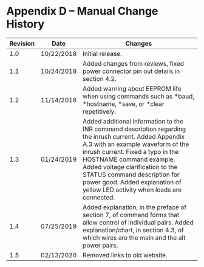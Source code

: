 Appendix D – Manual Change History
==================================

| Revision | Date       | Changes                                                                                                                                                                                                                                                                                                                                                     |
|----------|------------|-------------------------------------------------------------------------------------------------------------------------------------------------------------------------------------------------------------------------------------------------------------------------------------------------------------------------------------------------------------|
| 1.0      | 10/22/2018 | Initial release.                                                                                                                                                                                                                                                                                                                                            |
| 1.1      | 10/24/2018 | Added changes from reviews, fixed power connector pin out details in section 4.2.                                                                                                                                                                                                                                                                           |
| 1.2      | 11/14/2018 | Added warning about EEPROM life when using commands such as \*baud, \*hostname, \*save, or \*clear repetitively.                                                                                                                                                                                                                                            |
| 1.3      | 01/24/2019 | Added additional information to the INR command description regarding the inrush current. Added Appendix A.3 with an example waveform of the inrush current. Fixed a typo in the HOSTNAME command example. Added voltage clarification to the STATUS command description for power good. Added explanation of yellow LED activity when loads are connected. |
| 1.4      | 07/25/2019 | Added explanation, in the preface of section 7, of command forms that allow control of individual pairs. Added explanation/chart, in section 4.3, of which wires are the main and the alt power pairs.                                                                                                                                                      |
| 1.5      | 02/13/2020 | Removed links to old website.                                                                                                                                                                                                                                                                                                                               |
